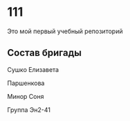 # 111
Это мой первый учебный репозиторий
## Состав бригады
Сушко Елизавета 

Паршенкова

Минор Соня

Группа Эн2-41
